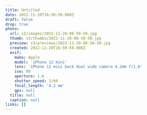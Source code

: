```yaml
---
title: Untitled
date: 2022-11-20T16:50:50.000Z
draft: false
drop: true
photo:
  url: s3/images/2022-11-20-08-50-50.jpg
  thumb: s3/thumbs/2022-11-20-08-50-50.jpg
  preview: s3/previews/2022-11-20-08-50-50.jpg
  created: 2022-11-20T16:50:50.000Z
  exif:
    make: Apple
    model: 'iPhone 12 mini'
    lens: 'iPhone 12 mini back dual wide camera 4.2mm f/1.6'
    iso: 80
    aperture: 1.6
    shutter_speed: 1/60
    focal_length: '4.2 mm'
    gps: null
  title: null
  caption: null
links: []
---
```

